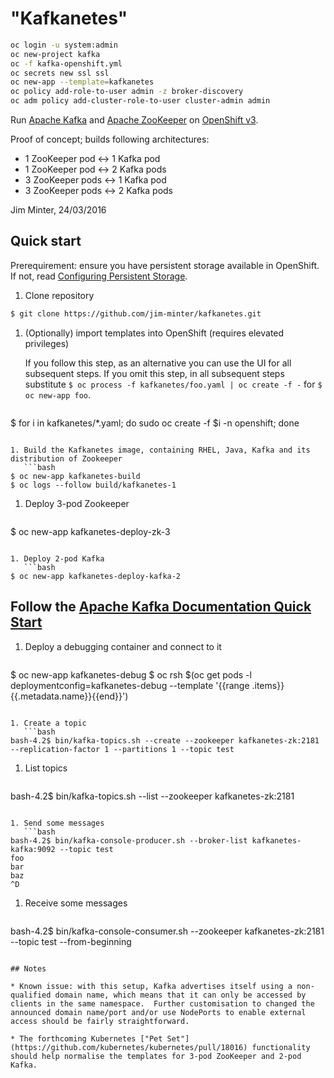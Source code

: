 # "Kafkanetes"

```bash
oc login -u system:admin
oc new-project kafka
oc -f kafka-openshift.yml
oc secrets new ssl ssl
oc new-app --template=kafkanetes
oc policy add-role-to-user admin -z broker-discovery
oc adm policy add-cluster-role-to-user cluster-admin admin
```

Run [Apache Kafka](https://kafka.apache.org/) and [Apache ZooKeeper](https://zookeeper.apache.org/) on [OpenShift v3](https://www.openshift.com/).

Proof of concept; builds following architectures:

* 1 ZooKeeper pod <-> 1 Kafka pod
* 1 ZooKeeper pod <-> 2 Kafka pods
* 3 ZooKeeper pods <-> 1 Kafka pod
* 3 ZooKeeper pods <-> 2 Kafka pods

Jim Minter, 24/03/2016

## Quick start

Prerequirement: ensure you have persistent storage available in OpenShift.  If not, read [Configuring Persistent Storage](https://docs.openshift.com/enterprise/latest/install_config/persistent_storage/index.html).

1. Clone repository
 ```bash
$ git clone https://github.com/jim-minter/kafkanetes.git
```

1. (Optionally) import templates into OpenShift (requires elevated privileges)

   If you follow this step, as an alternative you can use the UI for all subsequent steps.  If you omit this step, in all subsequent steps substitute `$ oc process -f kafkanetes/foo.yaml | oc create -f -` for `$ oc new-app foo`.

   ```bash
$ for i in kafkanetes/*.yaml; do sudo oc create -f $i -n openshift; done
```

1. Build the Kafkanetes image, containing RHEL, Java, Kafka and its distribution of Zookeeper
   ```bash
$ oc new-app kafkanetes-build
$ oc logs --follow build/kafkanetes-1
```

1. Deploy 3-pod Zookeeper
   ```bash
$ oc new-app kafkanetes-deploy-zk-3
```

1. Deploy 2-pod Kafka
   ```bash
$ oc new-app kafkanetes-deploy-kafka-2
```

## Follow the [Apache Kafka Documentation Quick Start](https://kafka.apache.org/documentation.html#quickstart)

1. Deploy a debugging container and connect to it
   ```bash
$ oc new-app kafkanetes-debug
$ oc rsh $(oc get pods -l deploymentconfig=kafkanetes-debug --template '{{range .items}}{{.metadata.name}}{{end}}')
```

1. Create a topic
   ```bash
bash-4.2$ bin/kafka-topics.sh --create --zookeeper kafkanetes-zk:2181 --replication-factor 1 --partitions 1 --topic test
```

1. List topics
   ```bash
bash-4.2$ bin/kafka-topics.sh --list --zookeeper kafkanetes-zk:2181
```

1. Send some messages
   ```bash
bash-4.2$ bin/kafka-console-producer.sh --broker-list kafkanetes-kafka:9092 --topic test 
foo
bar 
baz
^D
```

1. Receive some messages
   ```bash
bash-4.2$ bin/kafka-console-consumer.sh --zookeeper kafkanetes-zk:2181 --topic test --from-beginning
```

## Notes

* Known issue: with this setup, Kafka advertises itself using a non-qualified domain name, which means that it can only be accessed by clients in the same namespace.  Further customisation to changed the announced domain name/port and/or use NodePorts to enable external access should be fairly straightforward.

* The forthcoming Kubernetes ["Pet Set"](https://github.com/kubernetes/kubernetes/pull/18016) functionality should help normalise the templates for 3-pod ZooKeeper and 2-pod Kafka.

